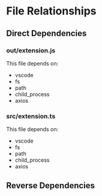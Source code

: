 # File Relationships

## Direct Dependencies

### out/extension.js

This file depends on:
- vscode
- fs
- path
- child_process
- axios

### src/extension.ts

This file depends on:
- vscode
- fs
- path
- child_process
- axios

## Reverse Dependencies

